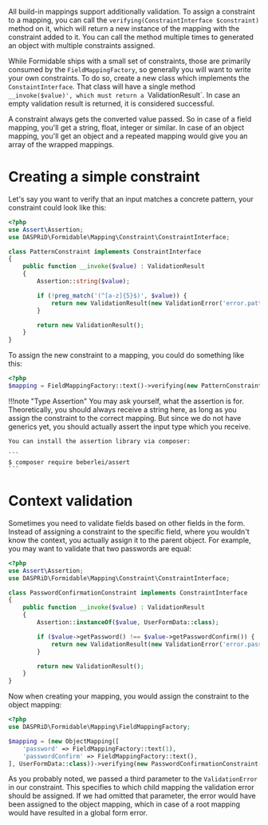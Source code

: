 All build-in mappings support additionally validation. To assign a constraint to a mapping, you can call the
`verifying(ConstraintInterface $constraint)` method on it, which will return a new instance of the mapping with the
constraint added to it. You can call the method multiple times to generated an object with multiple constraints
assigned.

While Formidable ships with a small set of constraints, those are primarily consumed by the `FieldMappingFactory`, so
generally you will want to write your own constraints. To do so, create a new class which implements the
`ConstaintInterface`. That class will have a single method `__invoke($value)', which must return a `ValidationResult`.
In case an empty validation result is returned, it is considered successful.

A constraint always gets the converted value passed. So in case of a field mapping, you'll get a string, float, integer
or similar. In case of an object mapping, you'll get an object and a repeated mapping would give you an array of the
wrapped mappings.

# Creating a simple constraint

Let's say you want to verify that an input matches a concrete pattern, your constraint could look like this:

```php
<?php
use Assert\Assertion;
use DASPRiD\Formidable\Mapping\Constraint\ConstraintInterface;

class PatternConstraint implements ConstraintInterface
{
    public function __invoke($value) : ValidationResult
    {
        Assertion::string($value);

        if (!preg_match('(^[a-z]{5}$)', $value)) {
            return new ValidationResult(new ValidationError('error.pattern'));
        }

        return new ValidationResult();
    }
}
```

To assign the new constraint to a mapping, you could do something like this:

```php
<?php
$mapping = FieldMappingFactory::text()->verifying(new PatternConstraint());
```

!!!note "Type Assertion"
    You may ask yourself, what the assertion is for. Theoretically, you should always receive a string here, as long
    as you assign the constraint to the correct mapping. But since we do not have generics yet, you should actually
    assert the input type which you receive.

    You can install the assertion library via composer:

    ```
    $ composer require beberlei/assert
    ```

# Context validation

Sometimes you need to validate fields based on other fields in the form. Instead of assigning a constraint to the
specific field, where you wouldn't know the context, you actually assign it to the parent object. For example, you may
want to validate that two passwords are equal:

```php
<?php
use Assert\Assertion;
use DASPRiD\Formidable\Mapping\Constraint\ConstraintInterface;

class PasswordConfirmationConstraint implements ConstraintInterface
{
    public function __invoke($value) : ValidationResult
    {
        Assertion::instanceOf($value, UserFormData::class);

        if ($value->getPassword() !== $value->getPasswordConfirm()) {
            return new ValidationResult(new ValidationError('error.password-mismatch', [], 'passwordConfirm'));
        }

        return new ValidationResult();
    }
}
```

Now when creating your mapping, you would assign the constraint to the object mapping:

```php
<?php
use DASPRiD\Formidable\Mapping\FieldMappingFactory;

$mapping = (new ObjectMapping([
    'password' => FieldMappingFactory::text(1),
    'passwordConfirm' => FieldMappingFactory::text(),
], UserFormData::class))->verifying(new PasswordConfirmationConstraint());
```

As you probably noted, we passed a third parameter to the `ValidationError` in our constraint. This specifies to which
child mapping the validation error should be assigned. If we had omitted that parameter, the error would have been
assigned to the object mapping, which in case of a root mapping would have resulted in a global form error.

